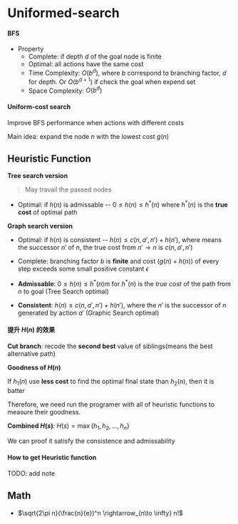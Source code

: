 # Uniformed-search

#### BFS

- Property
  - Complete: if depth $d$ of the goal node is finite
  - Optimal: all actions have the same cost
  - Time Complexity: $O(b^d)$, where $b$ correspond to branching factor, $d$ for depth. Or $O(b^{d+1})$ if check the goal when expend set
  - Space Complexity: $O(b^d)$



#### Uniform-cost search

Improve BFS performance when actions with different costs

Main idea: expand the node $n$ with the lowest cost $g(n)$

## Heuristic Function

**Tree search version**

> May travail the passed nodes

- Optimal: if $h(n)$ is admissable -- $0 \le h(n) \le h^*(n)$ where $h^*(n)$ is the **true cost** of optimal path

**Graph search version**

- Optimal: if $h(n)$ is consistent -- $h(n) \le c(n, a', n') + h(n')$, where means the successor $n'$ of $n$, the true cost from $n' \to n$ is $c(n, a', n')$

- Complete: branching factor $b$ is **finite** and cost ($g(n) + h(n)$) of every step exceeds some small positive constant  $\epsilon$

- **Admissable**: $0 \le h(n) \le h^*(n)$m for $h^*(n)$ is the *true cost* of the path from $n$ to goal
  (Tree Search optimal)
- **Consistent**: $h(n) \le c(n, a', n') + h(n')$, where the $n'$ is the successor of $n$ generated by action $a'$
  (Graphic Search optimal)

#### 提升 $H(n)$ 的效果

**Cut branch**: recode the **second best** value of siblings(means the best alternative path)

**Goodness of $H(n)$**

If $h_1(n)$ use **less cost** to find the optimal final state than $h_2(n)$, then it is batter

Therefore, we need run the programer with all of heuristic functions to measure their goodness.

**Combined $H(s)$**: $H(s) = \max\{h_1, h_2, \dots, h_n\}$

We can proof it satisfy the consistence and admissability

#### How to get Heuristic function

TODO: add note

## Math

- $\sqrt{2\pi n}(\frac{n}{e})^n \rightarrow_{n\to \infty} n!$



